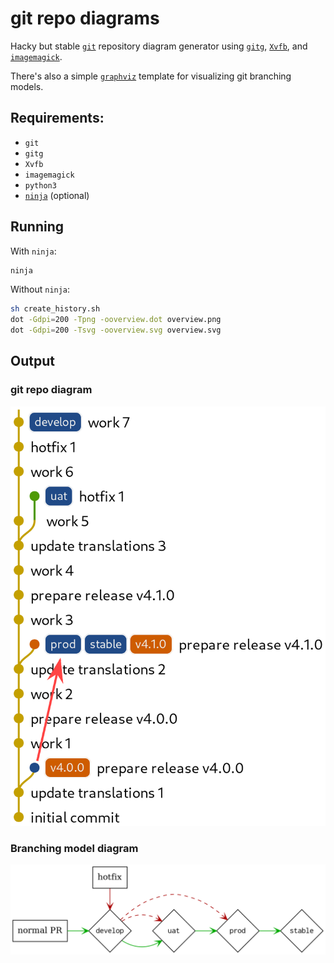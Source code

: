 # git repo diagrams

Hacky but stable [`git`](https://git-scm.com/) repository diagram generator using [`gitg`](https://wiki.gnome.org/Apps/Gitg), [`Xvfb`](https://www.x.org/releases/X11R7.6/doc/man/man1/Xvfb.1.xhtml), and [`imagemagick`](https://imagemagick.org/).

There's also a simple [`graphviz`](https://graphviz.org/) template for visualizing git branching models.

## Requirements:

- `git`
- `gitg`
- `Xvfb`
- `imagemagick`
- `python3`
- [`ninja`](https://ninja-build.org/) (optional)

## Running

With `ninja`:

```sh
ninja
```

Without `ninja`:

```sh
sh create_history.sh
dot -Gdpi=200 -Tpng -ooverview.dot overview.png
dot -Gdpi=200 -Tsvg -ooverview.svg overview.svg
```

## Output

### git repo diagram

![git repo diagram example](https://raw.githubusercontent.com/qguv/git-repo-diagrams/examples/005.png)

### Branching model diagram

![branching model diagram example](https://raw.githubusercontent.com/qguv/git-repo-diagrams/examples/overview.png)
